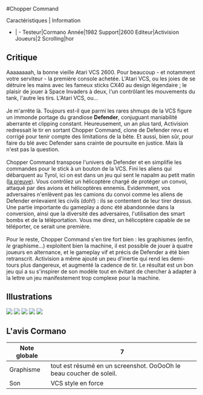 #Chopper Command

Caractéristiques | Information
- | -
Testeur|Cormano
Année|1982
Support|2600
Editeur|Activision
Joueurs|2
Scrolling|hor

## Critique
Aaaaaaaah, la bonne vieille Atari VCS 2600. Pour beaucoup - et notamment votre serviteur - la première console achetée. L'Atari VCS, ou les joies de se détruire les mains avec les fameux sticks CX40 au design légendaire ; le plaisir de jouer à Space Invaders à deux, l'un contrôlant les mouvements du tank, l'autre les tirs. L'Atari VCS, ou... <br/><br/>Je m'arrête là. Toujours est-il que parmi les rares shmups de la VCS figure un immonde portage du grandiose <b>Defender</b>, conjuguant maniabilité aberrante et clipping constant. Heureusement, un an plus tard, Activision redressait le tir en sortant Chopper Command, clone de Defender revu et corrigé pour tenir compte des limitations de la bête. Et aussi, bien sûr, pour faire du blé avec Defender sans crainte de poursuite en justice. Mais là n'est pas la question.<br/><br/>Chopper Command transpose l'univers de Defender et en simplifie les commandes pour le stick à un bouton de la VCS. Fini les aliens qui débarquent au Tyrol, ici on est dans un jeu qui sent le napalm au petit matin (<a href= http://www.tomheroes.com/Video%20Games%20FS/game%20ads/chopper.htm>la preuve</a>). Vous contrôlez un hélicoptère chargé de protéger un convoi, attaqué par des avions et hélicoptères ennemis. Evidemment, vos adversaires n'enlèvent pas les camions du convoi comme les aliens de Defender enlevaient les civils (doh!) : ils se contentent de leur tirer dessus. Une partie importante du gameplay a donc été abandonnée dans la conversion, ainsi que la diversité des adversaires, l'utilisation des smart bombs et de la téléportation. Vous me direz, un hélicoptère capable de se téléporter, ce serait une première.<br/><br/>Pour le reste, Chopper Command s'en tire fort bien : les graphismes (enfin, <i>le</i> graphisme...) exploitent bien la machine, il est possible de jouer à quatre joueurs en alternance, et le gameplay vif et précis de Defender a été bien retranscrit. Activision a même ajouté un peu d'inertie qui rend les demi-tours plus dangereux, et augmenté la cadence de tir. Le résultat est un bon jeu qui a su s'inspirer de son modèle tout en évitant de chercher à adapter à la lettre un jeu manifestement trop complexe pour la machine.

## Illustrations
![](http://www.shmup.com/images/thumbs/img_fiche_1_438.jpg)
![](http://www.shmup.com/images/thumbs/)
![](http://www.shmup.com/images/thumbs/)
![](http://www.shmup.com/images/thumbs/)
![](http://www.shmup.com/images/thumbs/)

## L'avis Cormano
Note globale|7
-|-
Graphisme|tout est résumé en un screenshot. OoOoOh le beau coucher de soleil.
Son|VCS style en force
